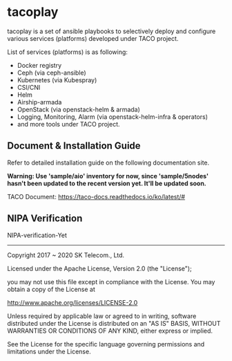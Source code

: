 # tacoplay 

tacoplay is a set of ansible playbooks to selectively deploy and configure various services (platforms) developed under TACO project. 

List of services (platforms) is as following: 

* Docker registry
* Ceph (via ceph-ansible) 
* Kubernetes (via Kubespray)
* CSI/CNI
* Helm 
* Airship-armada
* OpenStack (via openstack-helm & armada) 
* Logging, Monitoring, Alarm (via openstack-helm-infra & operators)
* and more tools under TACO project. 

## Document & Installation Guide  
Refer to detailed installation guide on the following documentation site.

**Warning: Use 'sample/aio' inventory for now, since 'sample/5nodes' hasn't been updated to the recent version yet. It'll be updated soon.**

TACO Document: https://taco-docs.readthedocs.io/ko/latest/#


## NIPA Verification
NIPA-verification-Yet


---
Copyright 2017 ~ 2020 SK Telecom., Ltd. 

Licensed under the Apache License, Version 2.0 (the "License");

   you may not use this file except in compliance with the License.
   You may obtain a copy of the License at

   http://www.apache.org/licenses/LICENSE-2.0

Unless required by applicable law or agreed to in writing, software distributed under the License is distributed on an "AS IS" BASIS, WITHOUT WARRANTIES OR CONDITIONS OF ANY KIND, either express or implied. 

See the License for the specific language governing permissions and limitations under the License.
